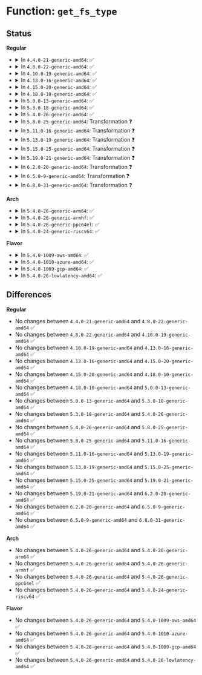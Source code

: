 # Function: <code>get_fs_type</code>

## Status
<b>Regular</b>
<ul>
<li>
<details>
<summary>In <code>4.4.0-21-generic-amd64</code>: ✅</summary>

```c
struct file_system_type * get_fs_type(const char * name)
```

```json
{
  "name": "get_fs_type",
  "collision_type": "Unique Global",
  "inline_type": "No",
  "funcs": [
    {
      "addr": 18446744071581119072,
      "name": "get_fs_type",
      "external": true,
      "loc": "fs/filesystems.c:271",
      "file": "fs/filesystems.c",
      "inline": "seen, unknown",
      "caller_inline": [],
      "caller_func": [
        "kernel/cpuset.c:cpuset_mount",
        "kernel/trace/trace.c:trace_automount",
        "fs/namespace.c:mnt_init",
        "fs/namespace.c:do_mount",
        "security/tomoyo/mount.c:tomoyo_mount_acl",
        "security/apparmor/mount.c:aa_new_mount"
      ]
    }
  ],
  "symbols": [
    {
      "addr": 18446744071581119072,
      "name": "get_fs_type",
      "section": ".text",
      "bind": "STB_GLOBAL",
      "size": 163
    }
  ]
}
```
</details>
</li>
<li>
<details>
<summary>In <code>4.8.0-22-generic-amd64</code>: ✅</summary>

```c
struct file_system_type * get_fs_type(const char * name)
```

```json
{
  "name": "get_fs_type",
  "collision_type": "Unique Global",
  "inline_type": "No",
  "funcs": [
    {
      "addr": 18446744071581284800,
      "name": "get_fs_type",
      "external": true,
      "loc": "fs/filesystems.c:271",
      "file": "fs/filesystems.c",
      "inline": "seen, unknown",
      "caller_inline": [],
      "caller_func": [
        "kernel/cpuset.c:cpuset_mount",
        "kernel/trace/trace.c:trace_automount",
        "fs/namespace.c:do_mount",
        "fs/namespace.c:mnt_init",
        "security/tomoyo/mount.c:tomoyo_mount_acl",
        "security/apparmor/mount.c:aa_new_mount"
      ]
    }
  ],
  "symbols": [
    {
      "addr": 18446744071581284800,
      "name": "get_fs_type",
      "section": ".text",
      "bind": "STB_GLOBAL",
      "size": 163
    }
  ]
}
```
</details>
</li>
<li>
<details>
<summary>In <code>4.10.0-19-generic-amd64</code>: ✅</summary>

```c
struct file_system_type * get_fs_type(const char * name)
```

```json
{
  "name": "get_fs_type",
  "collision_type": "Unique Global",
  "inline_type": "No",
  "funcs": [
    {
      "addr": 18446744071581363216,
      "name": "get_fs_type",
      "external": true,
      "loc": "fs/filesystems.c:271",
      "file": "fs/filesystems.c",
      "inline": "seen, unknown",
      "caller_inline": [],
      "caller_func": [
        "kernel/cpuset.c:cpuset_mount",
        "kernel/trace/trace.c:trace_automount",
        "fs/namespace.c:do_mount",
        "fs/namespace.c:mnt_init",
        "security/tomoyo/mount.c:tomoyo_mount_acl",
        "security/apparmor/mount.c:aa_new_mount"
      ]
    }
  ],
  "symbols": [
    {
      "addr": 18446744071581363216,
      "name": "get_fs_type",
      "section": ".text",
      "bind": "STB_GLOBAL",
      "size": 163
    }
  ]
}
```
</details>
</li>
<li>
<details>
<summary>In <code>4.13.0-16-generic-amd64</code>: ✅</summary>

```c
struct file_system_type * get_fs_type(const char * name)
```

```json
{
  "name": "get_fs_type",
  "collision_type": "Unique Global",
  "inline_type": "No",
  "funcs": [
    {
      "addr": 18446744071581418640,
      "name": "get_fs_type",
      "external": true,
      "loc": "fs/filesystems.c:272",
      "file": "fs/filesystems.c",
      "inline": "seen, unknown",
      "caller_inline": [],
      "caller_func": [
        "kernel/cgroup/cpuset.c:cpuset_mount",
        "kernel/trace/trace.c:trace_automount",
        "fs/namespace.c:do_mount",
        "fs/namespace.c:mnt_init",
        "security/tomoyo/mount.c:tomoyo_mount_acl",
        "security/apparmor/mount.c:aa_new_mount"
      ]
    }
  ],
  "symbols": [
    {
      "addr": 18446744071581418640,
      "name": "get_fs_type",
      "section": ".text",
      "bind": "STB_GLOBAL",
      "size": 232
    }
  ]
}
```
</details>
</li>
<li>
<details>
<summary>In <code>4.15.0-20-generic-amd64</code>: ✅</summary>

```c
struct file_system_type * get_fs_type(const char * name)
```

```json
{
  "name": "get_fs_type",
  "collision_type": "Unique Global",
  "inline_type": "No",
  "funcs": [
    {
      "addr": 18446744071581560208,
      "name": "get_fs_type",
      "external": true,
      "loc": "fs/filesystems.c:273",
      "file": "fs/filesystems.c",
      "inline": "seen, unknown",
      "caller_inline": [],
      "caller_func": [
        "kernel/cgroup/cpuset.c:cpuset_mount",
        "kernel/trace/trace.c:trace_automount",
        "fs/namespace.c:do_mount",
        "fs/namespace.c:mnt_init",
        "security/tomoyo/mount.c:tomoyo_mount_acl",
        "security/apparmor/mount.c:aa_new_mount"
      ]
    }
  ],
  "symbols": [
    {
      "addr": 18446744071581560208,
      "name": "get_fs_type",
      "section": ".text",
      "bind": "STB_GLOBAL",
      "size": 229
    }
  ]
}
```
</details>
</li>
<li>
<details>
<summary>In <code>4.18.0-10-generic-amd64</code>: ✅</summary>

```c
struct file_system_type * get_fs_type(const char * name)
```

```json
{
  "name": "get_fs_type",
  "collision_type": "Unique Global",
  "inline_type": "No",
  "funcs": [
    {
      "addr": 18446744071581716672,
      "name": "get_fs_type",
      "external": true,
      "loc": "fs/filesystems.c:261",
      "file": "fs/filesystems.c",
      "inline": "seen, unknown",
      "caller_inline": [],
      "caller_func": [
        "kernel/cgroup/cpuset.c:cpuset_mount",
        "kernel/trace/trace.c:trace_automount",
        "fs/namespace.c:do_mount",
        "fs/namespace.c:mnt_init",
        "security/tomoyo/mount.c:tomoyo_mount_acl",
        "security/apparmor/mount.c:aa_new_mount"
      ]
    }
  ],
  "symbols": [
    {
      "addr": 18446744071581716672,
      "name": "get_fs_type",
      "section": ".text",
      "bind": "STB_GLOBAL",
      "size": 225
    }
  ]
}
```
</details>
</li>
<li>
<details>
<summary>In <code>5.0.0-13-generic-amd64</code>: ✅</summary>

```c
struct file_system_type * get_fs_type(const char * name)
```

```json
{
  "name": "get_fs_type",
  "collision_type": "Unique Global",
  "inline_type": "No",
  "funcs": [
    {
      "addr": 18446744071581803392,
      "name": "get_fs_type",
      "external": true,
      "loc": "fs/filesystems.c:261",
      "file": "fs/filesystems.c",
      "inline": "seen, unknown",
      "caller_inline": [],
      "caller_func": [
        "kernel/cgroup/cpuset.c:cpuset_mount",
        "kernel/trace/trace.c:trace_automount",
        "fs/namespace.c:do_mount",
        "fs/namespace.c:mnt_init",
        "security/tomoyo/mount.c:tomoyo_mount_acl",
        "security/apparmor/mount.c:aa_new_mount"
      ]
    }
  ],
  "symbols": [
    {
      "addr": 18446744071581803392,
      "name": "get_fs_type",
      "section": ".text",
      "bind": "STB_GLOBAL",
      "size": 225
    }
  ]
}
```
</details>
</li>
<li>
<details>
<summary>In <code>5.3.0-18-generic-amd64</code>: ✅</summary>

```c
struct file_system_type * get_fs_type(const char * name)
```

```json
{
  "name": "get_fs_type",
  "collision_type": "Unique Global",
  "inline_type": "No",
  "funcs": [
    {
      "addr": 18446744071581922256,
      "name": "get_fs_type",
      "external": true,
      "loc": "fs/filesystems.c:265",
      "file": "fs/filesystems.c",
      "inline": "seen, unknown",
      "caller_inline": [],
      "caller_func": [
        "kernel/trace/trace.c:trace_automount",
        "fs/namespace.c:do_mount",
        "fs/fsopen.c:__ia32_sys_fsopen",
        "fs/fsopen.c:__x64_sys_fsopen",
        "security/tomoyo/mount.c:tomoyo_mount_acl",
        "security/apparmor/mount.c:aa_new_mount"
      ]
    }
  ],
  "symbols": [
    {
      "addr": 18446744071581922256,
      "name": "get_fs_type",
      "section": ".text",
      "bind": "STB_GLOBAL",
      "size": 230
    }
  ]
}
```
</details>
</li>
<li>
<details>
<summary>In <code>5.4.0-26-generic-amd64</code>: ✅</summary>

```c
struct file_system_type * get_fs_type(const char * name)
```

```json
{
  "name": "get_fs_type",
  "collision_type": "Unique Global",
  "inline_type": "No",
  "funcs": [
    {
      "addr": 18446744071581994656,
      "name": "get_fs_type",
      "external": true,
      "loc": "fs/filesystems.c:265",
      "file": "fs/filesystems.c",
      "inline": "seen, unknown",
      "caller_inline": [],
      "caller_func": [
        "kernel/trace/trace.c:trace_automount",
        "fs/namespace.c:do_mount",
        "fs/fsopen.c:__ia32_sys_fsopen",
        "fs/fsopen.c:__x64_sys_fsopen",
        "security/tomoyo/mount.c:tomoyo_mount_acl",
        "security/apparmor/mount.c:aa_new_mount"
      ]
    }
  ],
  "symbols": [
    {
      "addr": 18446744071581994656,
      "name": "get_fs_type",
      "section": ".text",
      "bind": "STB_GLOBAL",
      "size": 230
    }
  ]
}
```
</details>
</li>
<li>
<details>
<summary>In <code>5.8.0-25-generic-amd64</code>: Transformation ❓</summary>

```c
struct file_system_type * get_fs_type(const char * name)
```

```json
{
  "name": "get_fs_type",
  "collision_type": "Unique Global",
  "inline_type": "No",
  "funcs": [
    {
      "addr": 0,
      "name": "get_fs_type",
      "external": true,
      "loc": "fs/filesystems.c:266",
      "file": "fs/filesystems.c",
      "inline": "seen, unknown",
      "caller_inline": [],
      "caller_func": [
        "kernel/trace/trace.c:trace_automount",
        "fs/namespace.c:do_new_mount",
        "fs/fsopen.c:__ia32_sys_fsopen",
        "fs/fsopen.c:__x64_sys_fsopen",
        "fs/proc/proc_sysctl.c:process_sysctl_arg",
        "security/tomoyo/mount.c:tomoyo_mount_acl",
        "security/apparmor/mount.c:aa_new_mount"
      ]
    }
  ],
  "symbols": [
    {
      "addr": 18446744071582229204,
      "name": "get_fs_type.cold",
      "section": ".text",
      "bind": "STB_LOCAL",
      "size": 30
    },
    {
      "addr": 18446744071582228464,
      "name": "get_fs_type",
      "section": ".text",
      "bind": "STB_GLOBAL",
      "size": 203
    }
  ]
}
```
</details>
</li>
<li>
<details>
<summary>In <code>5.11.0-16-generic-amd64</code>: Transformation ❓</summary>

```c
struct file_system_type * get_fs_type(const char * name)
```

```json
{
  "name": "get_fs_type",
  "collision_type": "Unique Global",
  "inline_type": "No",
  "funcs": [
    {
      "addr": 0,
      "name": "get_fs_type",
      "external": true,
      "loc": "fs/filesystems.c:266",
      "file": "fs/filesystems.c",
      "inline": "seen, unknown",
      "caller_inline": [],
      "caller_func": [
        "kernel/usermode_driver.c:blob_to_mnt",
        "kernel/trace/trace.c:trace_automount",
        "fs/namespace.c:do_new_mount",
        "fs/fsopen.c:__ia32_sys_fsopen",
        "fs/fsopen.c:__x64_sys_fsopen",
        "fs/proc/proc_sysctl.c:process_sysctl_arg",
        "security/tomoyo/mount.c:tomoyo_mount_acl",
        "security/apparmor/mount.c:aa_new_mount"
      ]
    }
  ],
  "symbols": [
    {
      "addr": 18446744071591339868,
      "name": "get_fs_type.cold",
      "section": ".text",
      "bind": "STB_LOCAL",
      "size": 30
    },
    {
      "addr": 18446744071582276864,
      "name": "get_fs_type",
      "section": ".text",
      "bind": "STB_GLOBAL",
      "size": 203
    }
  ]
}
```
</details>
</li>
<li>
<details>
<summary>In <code>5.13.0-19-generic-amd64</code>: Transformation ❓</summary>

```c
struct file_system_type * get_fs_type(const char * name)
```

```json
{
  "name": "get_fs_type",
  "collision_type": "Unique Global",
  "inline_type": "No",
  "funcs": [
    {
      "addr": 0,
      "name": "get_fs_type",
      "external": true,
      "loc": "fs/filesystems.c:266",
      "file": "fs/filesystems.c",
      "inline": "seen, unknown",
      "caller_inline": [],
      "caller_func": [
        "kernel/usermode_driver.c:umd_load_blob",
        "kernel/trace/trace.c:trace_automount",
        "fs/namespace.c:do_new_mount",
        "fs/fsopen.c:__ia32_sys_fsopen",
        "fs/fsopen.c:__x64_sys_fsopen",
        "fs/proc/proc_sysctl.c:process_sysctl_arg",
        "security/tomoyo/mount.c:tomoyo_mount_acl",
        "security/apparmor/mount.c:aa_new_mount"
      ]
    }
  ],
  "symbols": [
    {
      "addr": 18446744071591282577,
      "name": "get_fs_type.cold",
      "section": ".text",
      "bind": "STB_LOCAL",
      "size": 30
    },
    {
      "addr": 18446744071582302400,
      "name": "get_fs_type",
      "section": ".text",
      "bind": "STB_GLOBAL",
      "size": 202
    }
  ]
}
```
</details>
</li>
<li>
<details>
<summary>In <code>5.15.0-25-generic-amd64</code>: Transformation ❓</summary>

```c
struct file_system_type * get_fs_type(const char * name)
```

```json
{
  "name": "get_fs_type",
  "collision_type": "Unique Global",
  "inline_type": "No",
  "funcs": [
    {
      "addr": 0,
      "name": "get_fs_type",
      "external": true,
      "loc": "fs/filesystems.c:273",
      "file": "fs/filesystems.c",
      "inline": "seen, unknown",
      "caller_inline": [],
      "caller_func": [
        "init/do_mounts.c:mount_root",
        "kernel/usermode_driver.c:umd_load_blob",
        "kernel/trace/trace.c:trace_automount",
        "fs/namespace.c:do_new_mount",
        "fs/fsopen.c:__ia32_sys_fsopen",
        "fs/fsopen.c:__x64_sys_fsopen",
        "fs/proc/proc_sysctl.c:process_sysctl_arg",
        "security/tomoyo/mount.c:tomoyo_mount_acl",
        "security/apparmor/mount.c:aa_new_mount"
      ]
    }
  ],
  "symbols": [
    {
      "addr": 18446744071592230465,
      "name": "get_fs_type.cold",
      "section": ".text",
      "bind": "STB_LOCAL",
      "size": 50
    },
    {
      "addr": 18446744071582621440,
      "name": "get_fs_type",
      "section": ".text",
      "bind": "STB_GLOBAL",
      "size": 213
    }
  ]
}
```
</details>
</li>
<li>
<details>
<summary>In <code>5.19.0-21-generic-amd64</code>: Transformation ❓</summary>

```c
struct file_system_type * get_fs_type(const char * name)
```

```json
{
  "name": "get_fs_type",
  "collision_type": "Unique Global",
  "inline_type": "No",
  "funcs": [
    {
      "addr": 0,
      "name": "get_fs_type",
      "external": true,
      "loc": "fs/filesystems.c:273",
      "file": "fs/filesystems.c",
      "inline": "seen, unknown",
      "caller_inline": [],
      "caller_func": [
        "init/do_mounts.c:mount_nodev_root",
        "kernel/usermode_driver.c:umd_load_blob",
        "kernel/trace/trace.c:trace_automount",
        "fs/namespace.c:do_new_mount",
        "fs/fsopen.c:__ia32_sys_fsopen",
        "fs/fsopen.c:__x64_sys_fsopen",
        "fs/proc/proc_sysctl.c:process_sysctl_arg",
        "security/tomoyo/mount.c:tomoyo_mount_acl",
        "security/apparmor/mount.c:aa_new_mount"
      ]
    }
  ],
  "symbols": [
    {
      "addr": 18446744071594010433,
      "name": "get_fs_type.cold",
      "section": ".text",
      "bind": "STB_LOCAL",
      "size": 51
    },
    {
      "addr": 18446744071583157328,
      "name": "get_fs_type",
      "section": ".text",
      "bind": "STB_GLOBAL",
      "size": 206
    }
  ]
}
```
</details>
</li>
<li>
<details>
<summary>In <code>6.2.0-20-generic-amd64</code>: Transformation ❓</summary>

```c
struct file_system_type * get_fs_type(const char * name)
```

```json
{
  "name": "get_fs_type",
  "collision_type": "Unique Global",
  "inline_type": "No",
  "funcs": [
    {
      "addr": 0,
      "name": "get_fs_type",
      "external": true,
      "loc": "fs/filesystems.c:273",
      "file": "fs/filesystems.c",
      "inline": "seen, unknown",
      "caller_inline": [],
      "caller_func": [
        "init/do_mounts.c:mount_nodev_root",
        "kernel/usermode_driver.c:umd_load_blob",
        "kernel/trace/trace.c:trace_automount",
        "fs/namespace.c:do_new_mount",
        "fs/fsopen.c:__ia32_sys_fsopen",
        "fs/fsopen.c:__x64_sys_fsopen",
        "fs/proc/proc_sysctl.c:process_sysctl_arg",
        "security/tomoyo/mount.c:tomoyo_mount_acl",
        "security/apparmor/mount.c:aa_new_mount"
      ]
    }
  ],
  "symbols": [
    {
      "addr": 18446744071596051392,
      "name": "get_fs_type.cold",
      "section": ".text",
      "bind": "STB_LOCAL",
      "size": 21
    },
    {
      "addr": 18446744071583731184,
      "name": "get_fs_type",
      "section": ".text",
      "bind": "STB_GLOBAL",
      "size": 227
    }
  ]
}
```
</details>
</li>
<li>
<details>
<summary>In <code>6.5.0-9-generic-amd64</code>: Transformation ❓</summary>

```c
struct file_system_type * get_fs_type(const char * name)
```

```json
{
  "name": "get_fs_type",
  "collision_type": "Unique Global",
  "inline_type": "No",
  "funcs": [
    {
      "addr": 0,
      "name": "get_fs_type",
      "external": true,
      "loc": "fs/filesystems.c:273",
      "file": "fs/filesystems.c",
      "inline": "seen, unknown",
      "caller_inline": [],
      "caller_func": [
        "init/do_mounts.c:mount_nodev_root",
        "kernel/usermode_driver.c:umd_load_blob",
        "kernel/trace/trace.c:trace_automount",
        "fs/namespace.c:do_new_mount",
        "fs/fsopen.c:__ia32_sys_fsopen",
        "fs/fsopen.c:__x64_sys_fsopen",
        "fs/proc/proc_sysctl.c:process_sysctl_arg",
        "security/tomoyo/mount.c:tomoyo_mount_acl",
        "security/apparmor/mount.c:aa_new_mount"
      ]
    }
  ],
  "symbols": [
    {
      "addr": 18446744071596573950,
      "name": "get_fs_type.cold",
      "section": ".text",
      "bind": "STB_LOCAL",
      "size": 21
    },
    {
      "addr": 18446744071583948224,
      "name": "get_fs_type",
      "section": ".text",
      "bind": "STB_GLOBAL",
      "size": 227
    }
  ]
}
```
</details>
</li>
<li>
<details>
<summary>In <code>6.8.0-31-generic-amd64</code>: Transformation ❓</summary>

```c
struct file_system_type * get_fs_type(const char * name)
```

```json
{
  "name": "get_fs_type",
  "collision_type": "Unique Global",
  "inline_type": "No",
  "funcs": [
    {
      "addr": 0,
      "name": "get_fs_type",
      "external": true,
      "loc": "fs/filesystems.c:273",
      "file": "fs/filesystems.c",
      "inline": "seen, unknown",
      "caller_inline": [],
      "caller_func": [
        "init/do_mounts.c:mount_nodev_root",
        "kernel/trace/trace.c:trace_automount",
        "fs/namespace.c:do_new_mount",
        "fs/fsopen.c:__ia32_sys_fsopen",
        "fs/fsopen.c:__x64_sys_fsopen",
        "fs/proc/proc_sysctl.c:process_sysctl_arg",
        "security/tomoyo/mount.c:tomoyo_mount_acl",
        "security/apparmor/mount.c:aa_new_mount"
      ]
    }
  ],
  "symbols": [
    {
      "addr": 18446744071597478488,
      "name": "get_fs_type.cold",
      "section": ".text",
      "bind": "STB_LOCAL",
      "size": 21
    },
    {
      "addr": 18446744071584155664,
      "name": "get_fs_type",
      "section": ".text",
      "bind": "STB_GLOBAL",
      "size": 227
    }
  ]
}
```
</details>
</li>
</ul>
<b>Arch</b>
<ul>
<li>
<details>
<summary>In <code>5.4.0-26-generic-arm64</code>: ✅</summary>

```c
struct file_system_type * get_fs_type(const char * name)
```

```json
{
  "name": "get_fs_type",
  "collision_type": "Unique Global",
  "inline_type": "No",
  "funcs": [
    {
      "addr": 18446603336493510928,
      "name": "get_fs_type",
      "external": true,
      "loc": "fs/filesystems.c:265",
      "file": "fs/filesystems.c",
      "inline": "seen, unknown",
      "caller_inline": [],
      "caller_func": [
        "kernel/trace/trace.c:trace_automount",
        "fs/namespace.c:do_mount",
        "fs/fsopen.c:__arm64_sys_fsopen",
        "security/tomoyo/mount.c:tomoyo_mount_acl",
        "security/apparmor/mount.c:aa_new_mount"
      ]
    }
  ],
  "symbols": [
    {
      "addr": 18446603336493510928,
      "name": "get_fs_type",
      "section": ".text",
      "bind": "STB_GLOBAL",
      "size": 280
    }
  ]
}
```
</details>
</li>
<li>
<details>
<summary>In <code>5.4.0-26-generic-armhf</code>: ✅</summary>

```c
struct file_system_type * get_fs_type(const char * name)
```

```json
{
  "name": "get_fs_type",
  "collision_type": "Unique Global",
  "inline_type": "No",
  "funcs": [
    {
      "addr": 3227066296,
      "name": "get_fs_type",
      "external": true,
      "loc": "fs/filesystems.c:265",
      "file": "fs/filesystems.c",
      "inline": "seen, unknown",
      "caller_inline": [],
      "caller_func": [
        "kernel/trace/trace.c:trace_automount",
        "fs/namespace.c:do_mount",
        "fs/fsopen.c:__se_sys_fsopen",
        "security/tomoyo/mount.c:tomoyo_mount_acl",
        "security/apparmor/mount.c:aa_new_mount"
      ]
    }
  ],
  "symbols": [
    {
      "addr": 3227066296,
      "name": "get_fs_type",
      "section": ".text",
      "bind": "STB_GLOBAL",
      "size": 288
    }
  ]
}
```
</details>
</li>
<li>
<details>
<summary>In <code>5.4.0-26-generic-ppc64el</code>: ✅</summary>

```c
struct file_system_type * get_fs_type(const char * name)
```

```json
{
  "name": "get_fs_type",
  "collision_type": "Unique Global",
  "inline_type": "No",
  "funcs": [
    {
      "addr": 13835058055287075504,
      "name": "get_fs_type",
      "external": true,
      "loc": "fs/filesystems.c:265",
      "file": "fs/filesystems.c",
      "inline": "seen, unknown",
      "caller_inline": [],
      "caller_func": [
        "kernel/trace/trace.c:trace_automount",
        "fs/namespace.c:do_mount",
        "fs/fsopen.c:__se_sys_fsopen",
        "security/tomoyo/mount.c:tomoyo_mount_acl",
        "security/apparmor/mount.c:aa_new_mount"
      ]
    }
  ],
  "symbols": [
    {
      "addr": 13835058055287075504,
      "name": "get_fs_type",
      "section": ".text",
      "bind": "STB_GLOBAL",
      "size": 400
    }
  ]
}
```
</details>
</li>
<li>
<details>
<summary>In <code>5.4.0-24-generic-riscv64</code>: ✅</summary>

```c
struct file_system_type * get_fs_type(const char * name)
```

```json
{
  "name": "get_fs_type",
  "collision_type": "Unique Global",
  "inline_type": "No",
  "funcs": [
    {
      "addr": 18446743936273181768,
      "name": "get_fs_type",
      "external": true,
      "loc": "fs/filesystems.c:265",
      "file": "fs/filesystems.c",
      "inline": "seen, unknown",
      "caller_inline": [],
      "caller_func": [
        "kernel/trace/trace.c:trace_automount",
        "fs/namespace.c:do_mount",
        "fs/fsopen.c:__se_sys_fsopen",
        "security/tomoyo/mount.c:tomoyo_mount_acl",
        "security/apparmor/mount.c:aa_new_mount"
      ]
    }
  ],
  "symbols": [
    {
      "addr": 18446743936273181768,
      "name": "get_fs_type",
      "section": ".text",
      "bind": "STB_GLOBAL",
      "size": 232
    }
  ]
}
```
</details>
</li>
</ul>
<b>Flavor</b>
<ul>
<li>
<details>
<summary>In <code>5.4.0-1009-aws-amd64</code>: ✅</summary>

```c
struct file_system_type * get_fs_type(const char * name)
```

```json
{
  "name": "get_fs_type",
  "collision_type": "Unique Global",
  "inline_type": "No",
  "funcs": [
    {
      "addr": 18446744071581963392,
      "name": "get_fs_type",
      "external": true,
      "loc": "fs/filesystems.c:265",
      "file": "fs/filesystems.c",
      "inline": "seen, unknown",
      "caller_inline": [],
      "caller_func": [
        "kernel/trace/trace.c:trace_automount",
        "fs/namespace.c:do_mount",
        "fs/fsopen.c:__ia32_sys_fsopen",
        "fs/fsopen.c:__x64_sys_fsopen",
        "security/tomoyo/mount.c:tomoyo_mount_acl",
        "security/apparmor/mount.c:aa_new_mount"
      ]
    }
  ],
  "symbols": [
    {
      "addr": 18446744071581963392,
      "name": "get_fs_type",
      "section": ".text",
      "bind": "STB_GLOBAL",
      "size": 230
    }
  ]
}
```
</details>
</li>
<li>
<details>
<summary>In <code>5.4.0-1010-azure-amd64</code>: ✅</summary>

```c
struct file_system_type * get_fs_type(const char * name)
```

```json
{
  "name": "get_fs_type",
  "collision_type": "Unique Global",
  "inline_type": "No",
  "funcs": [
    {
      "addr": 18446744071581900960,
      "name": "get_fs_type",
      "external": true,
      "loc": "fs/filesystems.c:265",
      "file": "fs/filesystems.c",
      "inline": "seen, unknown",
      "caller_inline": [],
      "caller_func": [
        "kernel/trace/trace.c:trace_automount",
        "fs/namespace.c:do_mount",
        "fs/fsopen.c:__ia32_sys_fsopen",
        "fs/fsopen.c:__x64_sys_fsopen",
        "security/tomoyo/mount.c:tomoyo_mount_acl",
        "security/apparmor/mount.c:aa_new_mount"
      ]
    }
  ],
  "symbols": [
    {
      "addr": 18446744071581900960,
      "name": "get_fs_type",
      "section": ".text",
      "bind": "STB_GLOBAL",
      "size": 230
    }
  ]
}
```
</details>
</li>
<li>
<details>
<summary>In <code>5.4.0-1009-gcp-amd64</code>: ✅</summary>

```c
struct file_system_type * get_fs_type(const char * name)
```

```json
{
  "name": "get_fs_type",
  "collision_type": "Unique Global",
  "inline_type": "No",
  "funcs": [
    {
      "addr": 18446744071581954672,
      "name": "get_fs_type",
      "external": true,
      "loc": "fs/filesystems.c:265",
      "file": "fs/filesystems.c",
      "inline": "seen, unknown",
      "caller_inline": [],
      "caller_func": [
        "kernel/trace/trace.c:trace_automount",
        "fs/namespace.c:do_mount",
        "fs/fsopen.c:__ia32_sys_fsopen",
        "fs/fsopen.c:__x64_sys_fsopen",
        "security/tomoyo/mount.c:tomoyo_mount_acl",
        "security/apparmor/mount.c:aa_new_mount"
      ]
    }
  ],
  "symbols": [
    {
      "addr": 18446744071581954672,
      "name": "get_fs_type",
      "section": ".text",
      "bind": "STB_GLOBAL",
      "size": 230
    }
  ]
}
```
</details>
</li>
<li>
<details>
<summary>In <code>5.4.0-26-lowlatency-amd64</code>: ✅</summary>

```c
struct file_system_type * get_fs_type(const char * name)
```

```json
{
  "name": "get_fs_type",
  "collision_type": "Unique Global",
  "inline_type": "No",
  "funcs": [
    {
      "addr": 18446744071582025104,
      "name": "get_fs_type",
      "external": true,
      "loc": "fs/filesystems.c:265",
      "file": "fs/filesystems.c",
      "inline": "seen, unknown",
      "caller_inline": [],
      "caller_func": [
        "kernel/trace/trace.c:trace_automount",
        "fs/namespace.c:do_mount",
        "fs/fsopen.c:__ia32_sys_fsopen",
        "fs/fsopen.c:__x64_sys_fsopen",
        "security/tomoyo/mount.c:tomoyo_mount_acl",
        "security/apparmor/mount.c:aa_new_mount"
      ]
    }
  ],
  "symbols": [
    {
      "addr": 18446744071582025104,
      "name": "get_fs_type",
      "section": ".text",
      "bind": "STB_GLOBAL",
      "size": 230
    }
  ]
}
```
</details>
</li>
</ul>

## Differences
<b>Regular</b>
<ul>
<li>
No changes between <code>4.4.0-21-generic-amd64</code> and <code>4.8.0-22-generic-amd64</code> ✅
</li>
<li>
No changes between <code>4.8.0-22-generic-amd64</code> and <code>4.10.0-19-generic-amd64</code> ✅
</li>
<li>
No changes between <code>4.10.0-19-generic-amd64</code> and <code>4.13.0-16-generic-amd64</code> ✅
</li>
<li>
No changes between <code>4.13.0-16-generic-amd64</code> and <code>4.15.0-20-generic-amd64</code> ✅
</li>
<li>
No changes between <code>4.15.0-20-generic-amd64</code> and <code>4.18.0-10-generic-amd64</code> ✅
</li>
<li>
No changes between <code>4.18.0-10-generic-amd64</code> and <code>5.0.0-13-generic-amd64</code> ✅
</li>
<li>
No changes between <code>5.0.0-13-generic-amd64</code> and <code>5.3.0-18-generic-amd64</code> ✅
</li>
<li>
No changes between <code>5.3.0-18-generic-amd64</code> and <code>5.4.0-26-generic-amd64</code> ✅
</li>
<li>
No changes between <code>5.4.0-26-generic-amd64</code> and <code>5.8.0-25-generic-amd64</code> ✅
</li>
<li>
No changes between <code>5.8.0-25-generic-amd64</code> and <code>5.11.0-16-generic-amd64</code> ✅
</li>
<li>
No changes between <code>5.11.0-16-generic-amd64</code> and <code>5.13.0-19-generic-amd64</code> ✅
</li>
<li>
No changes between <code>5.13.0-19-generic-amd64</code> and <code>5.15.0-25-generic-amd64</code> ✅
</li>
<li>
No changes between <code>5.15.0-25-generic-amd64</code> and <code>5.19.0-21-generic-amd64</code> ✅
</li>
<li>
No changes between <code>5.19.0-21-generic-amd64</code> and <code>6.2.0-20-generic-amd64</code> ✅
</li>
<li>
No changes between <code>6.2.0-20-generic-amd64</code> and <code>6.5.0-9-generic-amd64</code> ✅
</li>
<li>
No changes between <code>6.5.0-9-generic-amd64</code> and <code>6.8.0-31-generic-amd64</code> ✅
</li>
</ul>
<b>Arch</b>
<ul>
<li>
No changes between <code>5.4.0-26-generic-amd64</code> and <code>5.4.0-26-generic-arm64</code> ✅
</li>
<li>
No changes between <code>5.4.0-26-generic-amd64</code> and <code>5.4.0-26-generic-armhf</code> ✅
</li>
<li>
No changes between <code>5.4.0-26-generic-amd64</code> and <code>5.4.0-26-generic-ppc64el</code> ✅
</li>
<li>
No changes between <code>5.4.0-26-generic-amd64</code> and <code>5.4.0-24-generic-riscv64</code> ✅
</li>
</ul>
<b>Flavor</b>
<ul>
<li>
No changes between <code>5.4.0-26-generic-amd64</code> and <code>5.4.0-1009-aws-amd64</code> ✅
</li>
<li>
No changes between <code>5.4.0-26-generic-amd64</code> and <code>5.4.0-1010-azure-amd64</code> ✅
</li>
<li>
No changes between <code>5.4.0-26-generic-amd64</code> and <code>5.4.0-1009-gcp-amd64</code> ✅
</li>
<li>
No changes between <code>5.4.0-26-generic-amd64</code> and <code>5.4.0-26-lowlatency-amd64</code> ✅
</li>
</ul>
